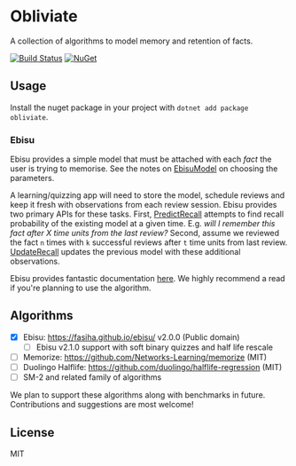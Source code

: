 # Obliviate

A collection of algorithms to model memory and retention of facts.

[![Build Status](https://github.com/spekt/testlogger/workflows/.NET/badge.svg)](https://github.com/spekt/testlogger/actions?query=workflow%3A.NET)
[![NuGet](https://img.shields.io/nuget/v/Obliviate.svg)](https://www.nuget.org/packages/Obliviate/)

<!--
[![NuGet Downloads](https://img.shields.io/nuget/dt/Obliviate)](https://www.nuget.org/packages/Obliviate/)
-->

## Usage

Install the nuget package in your project with `dotnet add package obliviate`.

### Ebisu

Ebisu provides a simple model that must be attached with each _fact_ the user is
trying to memorise. See the notes on [EbisuModel][] on choosing the parameters.

A learning/quizzing app will need to store the model, schedule reviews and keep
it fresh with observations from each review session. Ebisu provides two primary
APIs for these tasks. First, [PredictRecall][] attempts to find recall
probability of the existing model at a given time. E.g. _will I remember this
fact after X time units from the last review?_ Second, assume we reviewed the
fact `n` times with `k` successful reviews after `t` time units from last
review. [UpdateRecall][] updates the previous model with these additional
observations.

Ebisu provides fantastic documentation [here][ebisu]. We highly recommend a read
if you're planning to use the algorithm.

[ebisumodel]: https://github.com/codito/obliviate/blob/master/src/Obliviate/Ebisu/EbisuModel.cs
[predictrecall]: https://github.com/codito/obliviate/blob/54e74e55fd27bd4681c94bef8c60acd5f90aaabd/src/Obliviate/Ebisu/EbisuModelExtensions.cs#L29
[updaterecall]: https://github.com/codito/obliviate/blob/54e74e55fd27bd4681c94bef8c60acd5f90aaabd/src/Obliviate/Ebisu/EbisuModelExtensions.cs#L68
[ebisu]: https://fasiha.github.io/ebisu/

## Algorithms

- [x] Ebisu: https://fasiha.github.io/ebisu/ v2.0.0 (Public domain)
  - [ ] Ebisu v2.1.0 support with soft binary quizzes and half life rescale
- [ ] Memorize: https://github.com/Networks-Learning/memorize (MIT)
- [ ] Duolingo Halflife: https://github.com/duolingo/halflife-regression (MIT)
- [ ] SM-2 and related family of algorithms

We plan to support these algorithms along with benchmarks in future. Contributions
and suggestions are most welcome!

## License

MIT
